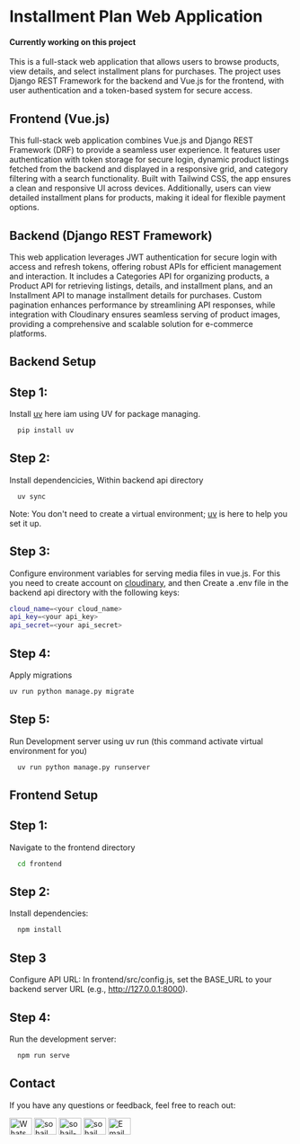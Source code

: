 
# Installment Plan Web Application 
#### Currently working on this project
This is a full-stack web application that allows users to browse products, view details, and select installment plans for purchases. The project uses Django REST Framework for the backend and Vue.js for the frontend, with user authentication and a token-based system for secure access.

## Frontend (Vue.js)
This full-stack web application combines Vue.js and Django REST Framework (DRF) to provide a seamless user experience. It features user authentication with token storage for secure login, dynamic product listings fetched from the backend and displayed in a responsive grid, and category filtering with a search functionality. Built with Tailwind CSS, the app ensures a clean and responsive UI across devices. Additionally, users can view detailed installment plans for products, making it ideal for flexible payment options.

## Backend (Django REST Framework)
This web application leverages JWT authentication for secure login with access and refresh tokens, offering robust APIs for efficient management and interaction. It includes a Categories API for organizing products, a Product API for retrieving listings, details, and installment plans, and an Installment API to manage installment details for purchases. Custom pagination enhances performance by streamlining API responses, while integration with Cloudinary ensures seamless serving of product images, providing a comprehensive and scalable solution for e-commerce platforms.

## Backend Setup
## Step 1:
Install [uv](https://github.com/astral-sh/uv) here iam using UV for package managing. 

```bash
  pip install uv
```
## Step 2:
Install dependencicies, Within backend api directory 

```bash
  uv sync
```
Note: You don't need to create a virtual environment; [uv](https://github.com/astral-sh/uv) is here to help you set it up.

## Step 3:
Configure environment variables for serving media files in vue.js. For this you need to create account on [cloudinary](https://cloudinary.com/), and then Create a .env file in the backend api directory with the following keys:

```bash
cloud_name=<your cloud_name>
api_key=<your api_key>
api_secret=<your api_secret>

```

## Step 4:
Apply migrations

```bash
uv run python manage.py migrate

```

## Step 5:
Run Development server using uv run (this command activate virtual environment for you)

```bash
  uv run python manage.py runserver
```

## Frontend Setup
## Step 1:
Navigate to the frontend directory

```bash
  cd frontend
```
## Step 2:
Install dependencies:

```bash
  npm install
```
## Step 3
Configure API URL: In frontend/src/config.js, set the BASE_URL to your backend server URL (e.g., http://127.0.0.1:8000).

## Step 4:
Run the development server:

```bash
  npm run serve
```


## Contact
If you have any questions or feedback, feel free to reach out:
<p align="left">
<a href="https://wa.me/+923431285354" target="blank"><img align="center" src="https://img.icons8.com/color/48/000000/whatsapp.png" alt="WhatsApp" height="30" width="40" /></a>
<a href="https://www.hackerrank.com/sohail_ahmad342" target="blank"><img align="center" src="https://raw.githubusercontent.com/rahuldkjain/github-profile-readme-generator/master/src/images/icons/Social/hackerrank.svg" alt="sohail_ahmad342" height="30" width="40" /></a>
<a href="https://www.linkedin.com/in/sohailahmad3428041928/" target="blank"><img align="center" src="https://raw.githubusercontent.com/rahuldkjain/github-profile-readme-generator/master/src/images/icons/Social/linked-in-alt.svg" alt="sohail-ahmad342" height="30" width="40" /></a>
<a href="https://instagram.com/sohail_ahmed113" target="blank"><img align="center" src="https://raw.githubusercontent.com/rahuldkjain/github-profile-readme-generator/master/src/images/icons/Social/instagram.svg" alt="sohail_ahmed113" height="30" width="40" /></a>
<a href="mailto:sohailahmed34280@gmail.com" target="blank"><img align="center" src="https://img.icons8.com/ios-filled/50/000000/email-open.png" alt="Email" height="30" width="40" /></a>
</p>


